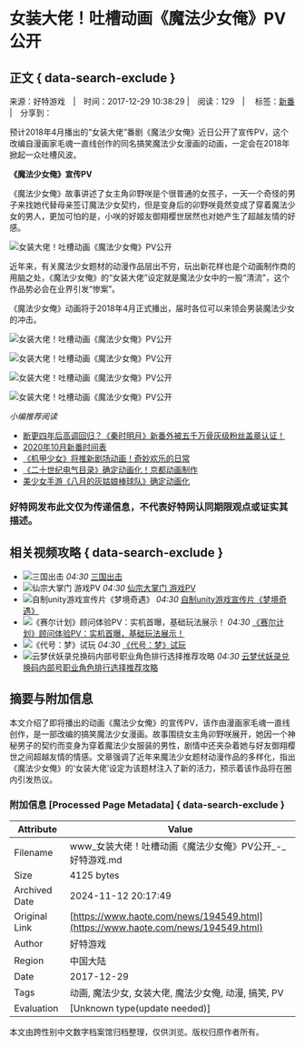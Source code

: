 # 女装大佬！吐槽动画《魔法少女俺》PV公开

## 正文 { data-search-exclude }


来源：好特游戏　|　时间：2017-12-29 10:38:29 |　阅读：129　|　 标签：[新番](https://www.haote.com/huati/50450/ "新番") 　 |　分享到：

预计2018年4月播出的“女装大佬”番剧《魔法少女俺》近日公开了宣传PV，这个改编自漫画家毛魂一直线创作的同名搞笑魔法少女漫画的动画，一定会在2018年掀起一众吐槽风波。

**《魔法少女俺》宣传PV**

《魔法少女俺》故事讲述了女主角卯野咲是个很普通的女孩子，一天一个奇怪的男子来找她代替母亲签订魔法少女契约，但是变身后的卯野咲竟然变成了穿着魔法少女的男人，更加可怕的是，小咲的好姬友御翔樱世居然也对她产生了超越友情的好感。

![女装大佬！吐槽动画《魔法少女俺》PV公开](https://img.haote.com/upload/news/image/20171229/20171229103649_38785.jpg)

近年来，有关魔法少女题材的动漫作品层出不穷，玩出新花样也是个动画制作商的用脑之处，《魔法少女俺》的“女装大佬”设定就是魔法少女中的一股“清流”，这个作品势必会在业界引发“惨案”。

《魔法少女俺》动画将于2018年4月正式播出，届时各位可以来领会男装魔法少女的冲击。

![女装大佬！吐槽动画《魔法少女俺》PV公开](https://img.haote.com/upload/news/image/20171229/20171229103650_27313.jpg)

![女装大佬！吐槽动画《魔法少女俺》PV公开](https://img.haote.com/upload/news/image/20171229/20171229103652_92642.jpg)

![女装大佬！吐槽动画《魔法少女俺》PV公开](https://img.haote.com/upload/news/image/20171229/20171229103654_28805.jpg)

![女装大佬！吐槽动画《魔法少女俺》PV公开](https://img.haote.com/upload/news/image/20171229/20171229103657_77010.jpg)

_小编推荐阅读_

- [断更四年后高调回归？《秦时明月》新番外被五千万骨灰级粉丝盖章认证！](https://www.haote.com/news/351662.html "断更四年后高调回归？《秦时明月》新番外被五千万骨灰级粉丝盖章认证！")
- [2020年10月新番时间表](https://www.haote.com/gonglv/343127.html "2020年10月新番时间表")
- [《机甲少女》将推新剧场动画！奇妙欢乐的日常](https://www.haote.com/news/220477.html "《机甲少女》将推新剧场动画！奇妙欢乐的日常")
- [《二十世纪电气目录》确定动画化！京都动画制作](https://www.haote.com/news/220404.html "《二十世纪电气目录》确定动画化！京都动画制作")
- [美少女手游《八月的灰姑娘棒球队》确定动画化](https://www.haote.com/news/220362.html "美少女手游《八月的灰姑娘棒球队》确定动画化")

### 好特网发布此文仅为传递信息，不代表好特网认同期限观点或证实其描述。

## 相关视频攻略 { data-search-exclude }

- ![三国出击](https://img.haote.com//upload/news/20230411/1681199285911891.png) _04:30_ [三国出击](https://www.haote.com/video/67214/)
- ![仙宗大掌门 游戏PV](https://img.haote.com//upload/news/20230411/1681199188363756.png) _04:30_ [仙宗大掌门 游戏PV](https://www.haote.com/video/67213/)
- ![自制unity游戏宣传片《梦境奇遇》](https://img.haote.com//upload/news/20230411/1681199090102396.png) _04:30_ [自制unity游戏宣传片《梦境奇遇》](https://www.haote.com/video/67212/)
- ![《赛尔计划》顾问体验PV：实机首曝，基础玩法展示！](https://img.haote.com//upload/news/20230411/1681198916280488.png) _04:30_ [《赛尔计划》顾问体验PV：实机首曝，基础玩法展示！](https://www.haote.com/video/67211/)
- ![《代号：梦》试玩](https://img.haote.com//upload/news/20230411/1681198778826786.png) _04:30_ [《代号：梦》试玩](https://www.haote.com/video/67210/)
- ![云梦伏妖录兑换码内部号职业角色排行选择推荐攻略](https://img.haote.com//upload/news/20230411/1681198676468438.png) _04:30_ [云梦伏妖录兑换码内部号职业角色排行选择推荐攻略](https://www.haote.com/video/67209/)

## 摘要与附加信息

<!-- tcd_abstract -->
本文介绍了即将播出的动画《魔法少女俺》的宣传PV，该作由漫画家毛魂一直线创作，是一部改编的搞笑魔法少女漫画。故事围绕女主角卯野咲展开，她因一个神秘男子的契约而变身为穿着魔法少女服装的男性，剧情中还夹杂着她与好友御翔樱世之间超越友情的情感。文章强调了近年来魔法少女题材动漫作品的多样化，指出《魔法少女俺》的‘女装大佬’设定为该题材注入了新的活力，预示着该作品将在圈内引发热议。
<!-- tcd_abstract_end -->

### 附加信息 [Processed Page Metadata] { data-search-exclude }

| Attribute       | Value                                  |
|-----------------|----------------------------------------|
| Filename        | www_女装大佬！吐槽动画《魔法少女俺》PV公开_-_好特游戏.md                             |
| Size            | 4125 bytes                           |
| Archived Date   | 2024-11-12 20:17:49                             |
| Original Link   | [https://www.haote.com/news/194549.html](https://www.haote.com/news/194549.html)                       |
| Author          | 好特游戏                               |
| Region          | 中国大陆                               |
| Date            | 2017-12-29                                 |
| Tags            | 动画, 魔法少女, 女装大佬, 魔法少女俺, 动漫, 搞笑, PV                                 |
| Evaluation            | [Unknown type(update needed)]                                 |
<!-- tcd_table_end -->

本文由跨性别中文数字档案馆归档整理，仅供浏览。版权归原作者所有。
